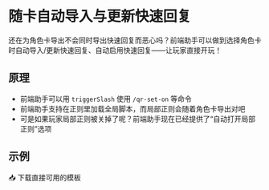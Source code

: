 
# 随卡自动导入与更新快速回复

还在为角色卡导出不会同时导出快速回复而恶心吗？前端助手可以做到选择角色卡时自动导入/更新快速回复、自动启用快速回复——让玩家直接开玩！

## 原理

- 前端助手可以用 `triggerSlash` 使用 `/qr-set-on` 等命令
- 前端助手支持在正则里加载全局脚本，而局部正则会随着角色卡导出对吧
- 可是如果玩家局部正则被关掉了呢？前端助手现在已经提供了“自动打开局部正则”选项

## 示例

<MyButton url="https://discord.com/channels/1134557553011998840/1322585732962975915">📥 下载直接可用的模板</MyButton>
